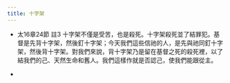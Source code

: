 ```yaml
---
title: 十字架
---
```


- 太16章24節 註3
十字架不僅是受苦，也是殺死。十字架殺死並了結罪犯。基督是先背十字架，然後釘十字架；今天我們這些信祂的人，是先與祂同釘十字架，然後背十字架。對我們來說，背十字架乃是留在基督之死的殺死裡，以了結我們的己、天然生命和舊人。我們這樣作就是否認己，使我們能跟從主。

- 
